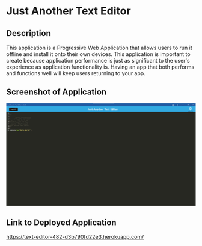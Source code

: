 # Just Another Text Editor

## Description

This application is a Progressive Web Application that allows users to run it offline and install it onto their own devices. This application is important to create because application performance is just as significant to the user's experience as application functionality is. Having an app that both performs and functions well will keep users returning to your app.

## Screenshot of Application

![Alt text](image.png)

## Link to Deployed Application

https://text-editor-482-d3b790fd22e3.herokuapp.com/
